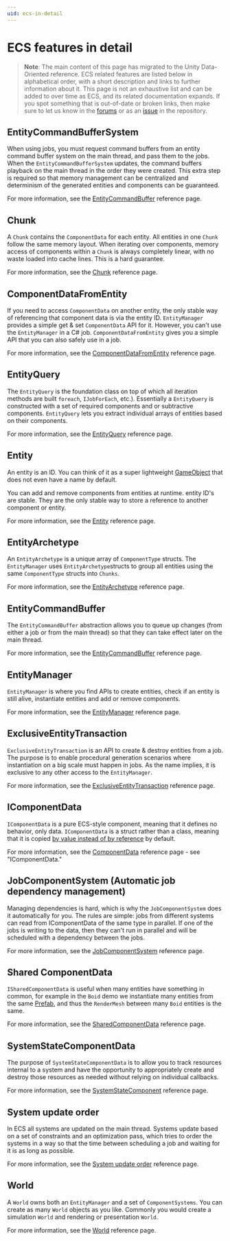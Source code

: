```yaml
---
uid: ecs-in-detail
---
```

# ECS features in detail

> **Note**: The main content of this page has migrated to the Unity Data-Oriented reference. ECS related features are listed below in alphabetical order, with a short description and links to further information about it. This page is not an exhaustive list and can be added to over time as ECS, and its related documentation expands. If you spot something that is out-of-date or broken links, then make sure to let us know in the [forums](http://unity3d.com/performance-by-default) or as an [issue](https://github.com/Unity-Technologies/EntityComponentSystemSamples/issues/new) in the repository.

## EntityCommandBufferSystem

When using jobs, you must request command buffers from an entity command buffer system on the main thread, and pass them to the jobs. When the `EntityCommandBufferSystem` updates, the command buffers playback on the main thread in the order they were created. This extra step is required so that memory management can be centralized and determinism of the generated entities and components can be guaranteed.

For more information, see the [EntityCommandBuffer](xref:Unity.Entities.EntityCommandBuffer) reference page.

## Chunk

A `Chunk` contains the `ComponentData` for each entity. All entities in one `Chunk` follow the same memory layout. When iterating over components, memory access of components within a `Chunk` is always completely linear, with no waste loaded into cache lines. This is a hard guarantee.

For more information, see the [Chunk](chunk_iteration.md) reference page.

## ComponentDataFromEntity

If you need to access `ComponentData` on another entity, the only stable way of referencing that component data is via the entity ID. `EntityManager` provides a simple get & set `ComponentData` API for it. However, you can't use the `EntityManager` in a C# job. `ComponentDataFromEntity` gives you a simple API that you can also safely use in a job.

For more information, see the [ComponentDataFromEntity](xref:Unity.Entities.ComponentDataFromEntity`1) reference page.

## EntityQuery

The `EntityQuery` is the foundation class on top of which all iteration methods are built `foreach`, `IJobForEach`, etc.). Essentially a `EntityQuery` is constructed with a set of required components and or subtractive components. `EntityQuery` lets you extract individual arrays of entities based on their components.

For more information, see the [EntityQuery](xref:Unity.Entities.EntityQuery) reference page.

## Entity

An entity is an ID. You can think of it as a super lightweight [GameObject](https://docs.unity3d.com/Manual/GameObjects.html) that does not even have a name by default.

You can add and remove components from entities at runtime. entity ID's are stable. They are the only stable way to store a reference to another component or entity.

For more information, see the [Entity](xref:Unity.Entities.Entity) reference page.

## EntityArchetype

An `EntityArchetype` is a unique array of `ComponentType` structs. The `EntityManager` uses `EntityArchetype`structs to group all entities using the same `ComponentType` structs into `Chunks`.

For more information, see the [EntityArchetype](xref:Unity.Entities.EntityArchetype) reference page.

## EntityCommandBuffer

The `EntityCommandBuffer` abstraction allows you to queue up changes (from either a job or from the main thread) so that they can take effect later on the main thread. 

For more information, see the [EntityCommandBuffer](xref:Unity.Entities.EntityCommandBuffer) reference page.

## EntityManager

`EntityManager` is where you find APIs to create entities, check if an entity is still alive, instantiate entities and add or remove components.

For more information, see the [EntityManager](xref:Unity.Entities.EntityManager) reference page.

## ExclusiveEntityTransaction

`ExclusiveEntityTransaction` is an API to create & destroy entities from a job. The purpose is to enable procedural generation scenarios where instantiation on a big scale must happen in jobs. As the name implies, it is exclusive to any other access to the `EntityManager`.

For more information, see the [ExclusiveEntityTransaction](xref:Unity.Entities.ExclusiveEntityTransaction) reference page.


## IComponentData

`IComponentData` is a pure ECS-style component, meaning that it defines no behavior, only data. `IComponentData` is a struct rather than a class, meaning that it is copied [by value instead of by reference](https://stackoverflow.com/questions/373419/whats-the-difference-between-passing-by-reference-vs-passing-by-value?answertab=votes#tab-top) by default. 

For more information, see the [ComponentData](xref:Unity.Entities.IComponentData) reference page - see "IComponentData."


## JobComponentSystem (Automatic job dependency management)

Managing dependencies is hard, which is why the `JobComponentSystem` does it automatically for you.  The rules are simple: jobs from different systems can read from IComponentData of the same type in parallel. If one of the jobs is writing to the data, then they can't run in parallel and will be scheduled with a dependency between the jobs.

For more information, see the [JobComponentSystem](xref:Unity.Entities.JobComponentSystem) reference page.

## Shared ComponentData

`ISharedComponentData` is useful when many entities have something in common, for example in the `Boid` demo we instantiate many entities from the same [Prefab](https://docs.unity3d.com/Manual/Prefabs.html), and thus the `RenderMesh` between many `Boid` entities is the same. 

For more information, see the [SharedComponentData](xref:Unity.Entities.ISharedComponentData) reference page.

## SystemStateComponentData

The purpose of `SystemStateComponentData` is to allow you to track resources internal to a system and have the opportunity to appropriately create and destroy those resources as needed without relying on individual callbacks.

For more information, see the [SystemStateComponent](xref:Unity.Entities.ISystemStateComponentData) reference page.

## System update order

In ECS all systems are updated on the main thread. Systems update based on a set of constraints and an optimization pass, which tries to order the systems in a way so that the time between scheduling a job and waiting for it is as long as possible.

For more information, see the [System update order](system_update_order.md) reference page.

## World

A `World` owns both an `EntityManager` and a set of `ComponentSystems`. You can create as many `World` objects as you like. Commonly you would create a simulation `World` and rendering or presentation `World`.

For more information, see the [World](xref:Unity.Entities.World) reference page.

